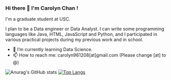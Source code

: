 ### Hi there 👋 I'm Carolyn Chan !

I'm a graduate student at USC.

I plan to be a Data engineer or Data Analyst. I can write some programming languages like Java, HTML, JavaScript and Python, and I participated in various practical projects during my previous work and in school.


<!-- **carolyntw/carolyntw** is a ✨ _special_ ✨ repository because its `README.md` (this file) appears on your GitHub profile.

Here are some ideas to get you started: -->

<!-- - 🔭 I’m currently working on ... -->
- 🌱 I’m currently learning Data Science.
- 📫 How to reach me: carolyn961208[at]gmail.com (Please change [at] to @)
<!-- - 👯 I’m looking to collaborate on ... -->
<!-- - 🤔 I’m looking for help with ... -->
<!-- - 💬 Ask me about ... -->
<!-- - 😄 Pronouns: ... -->
<!-- - ⚡ Fun fact: ... -->

![Anurag's GitHub stats](https://github-readme-stats.vercel.app/api?username=carolyntw&show_icons=true&theme=dark)  [![Top Langs](https://github-readme-stats.vercel.app/api/top-langs/?username=carolyntw&theme=dark)](https://github.com/anuraghazra/github-readme-stats)

